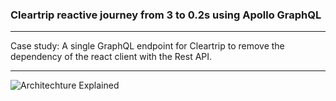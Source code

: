 ### Cleartrip reactive journey from 3 to 0.2s using Apollo GraphQL
-------------

Case study: A single GraphQL endpoint for Cleartrip to remove the dependency of the react client with the Rest API.

---

![Architechture Explained](https://res.cloudinary.com/cleartrip/image/upload/h_550/v1528778858/Cleartrip-Hotels-GraphQL_xzihtl.png)